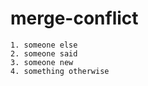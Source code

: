 # merge-conflict
    1. someone else
    2. someone said 
    3. someone new
    4. something otherwise